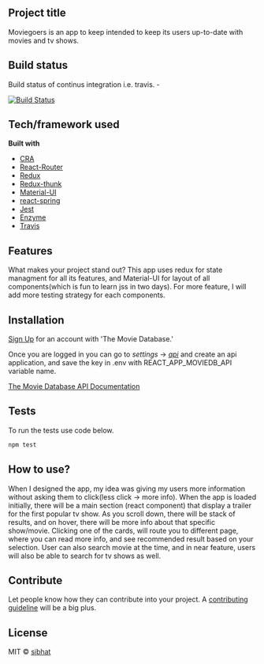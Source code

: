 ## Project title

Moviegoers is an app to keep intended to keep its users up-to-date with movies and tv shows.

## Build status

Build status of continus integration i.e. travis. -

[![Build Status](https://travis-ci.com/sibhat/moviegoers.svg?branch=master)](https://travis-ci.com/sibhat/moviegoers)

## Tech/framework used

<b>Built with</b>

-   [CRA](https://facebook.github.io/create-react-app)
-   [React-Router](https://reacttraining.com/react-router/web/guides/quick-start)
-   [Redux](https://redux.js.org)
-   [Redux-thunk](https://github.com/reduxjs/redux-thunk)
-   [Material-UI](https://material-ui.com)
-   [react-spring](https://react-spring.surge.sh)
-   [Jest](https://jestjs.io)
-   [Enzyme](https://airbnb.io/enzyme)
-   [Travis](https://travis-ci.com)

## Features

What makes your project stand out?
This app uses redux for state managment for all its features, and Material-UI for layout of all components(which is fun to learn jss in two days). For more feature, I will add more testing strategy for each components.

## Installation

[Sign Up](https://www.themoviedb.org/account/signup) for an account with 'The Movie Database.'

Once you are logged in you can go to _settings_ -> [_api_](https://www.themoviedb.org/settings/api) and create an api application, and save the key in .env with REACT_APP_MOVIEDB_API variable name.

[The Movie Database API Documentation](https://developers.themoviedb.org/3/getting-started/introduction)

## Tests

To run the tests use code below.

```js
npm test
```

## How to use?

When I designed the app, my idea was giving my users more information without asking them to click(less click -> more info). When the app is loaded initially, there will be a main section (react component) that display a trailer for the first popular tv show. As you scroll down, there will be stack of results, and on hover, there will be more info about that specific show/movie. Clicking one of the cards, will route you to different page, where you can read more info, and see recommended result based on your selection.
User can also search movie at the time, and in near feature, users will also be able to search for tv shows as well.

## Contribute

Let people know how they can contribute into your project. A [contributing guideline](https://github.com/zulip/zulip-electron/blob/master/CONTRIBUTING.md) will be a big plus.

## License

MIT © [sibhat](https://github.com/sibhat)
